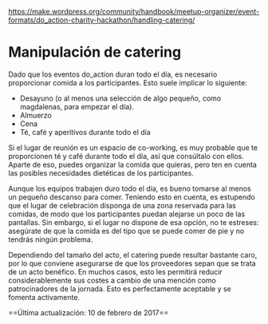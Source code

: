 https://make.wordpress.org/community/handbook/meetup-organizer/event-formats/do_action-charity-hackathon/handling-catering/

# Manipulación de catering

Dado que los eventos do_action duran todo el día, es necesario proporcionar comida a los participantes. Esto suele implicar lo siguiente:

- Desayuno (o al menos una selección de algo pequeño, como magdalenas, para empezar el día).
- Almuerzo
- Cena
- Té, café y aperitivos durante todo el día

Si el lugar de reunión es un espacio de co-working, es muy probable que te proporcionen té y café durante todo el día, así que consúltalo con ellos. Aparte de eso, puedes organizar la comida que quieras, pero ten en cuenta las posibles necesidades dietéticas de los participantes.

Aunque los equipos trabajen duro todo el día, es bueno tomarse al menos un pequeño descanso para comer. Teniendo esto en cuenta, es estupendo que el lugar de celebración disponga de una zona reservada para las comidas, de modo que los participantes puedan alejarse un poco de las pantallas. Sin embargo, si el lugar no dispone de esa opción, no te estreses: asegúrate de que la comida es del tipo que se puede comer de pie y no tendrás ningún problema.

Dependiendo del tamaño del acto, el catering puede resultar bastante caro, por lo que conviene asegurarse de que los proveedores sepan que se trata de un acto benéfico. En muchos casos, esto les permitirá reducir considerablemente sus costes a cambio de una mención como patrocinadores de la jornada. Esto es perfectamente aceptable y se fomenta activamente.

==Última actualización: 10 de febrero de 2017==